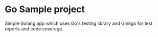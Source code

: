 Go Sample project
=====================

Simple Golang app which uses Go's testing library and Ginkgo for test reports and code coverage.
